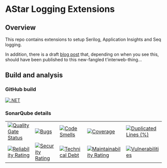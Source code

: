 # AStar Logging Extensions

## Overview

This repo contains extensions to setup Serilog, Application Insights and Seq logging.

In addition, there is a draft [blog post](../../blog-draft.md) that, depending on when you see this, should have been published to this new-fangled t'interweb-thing...

## Build and analysis

### GitHub build

[![.NET](https://github.com/astar-development/astar-dev-logging-extensions/actions/workflows/dotnet.yml/badge.svg)](https://github.com/astar-development/astar-dev-logging-extensions/actions/workflows/dotnet.yml)

### SonarQube details

|                                                                                                                                                                                                                                                      |                                                                                                                                                                                                                                                |                                                                                                                                                                                                                                           |                                                                                                                                                                                                                                                    |                                                                                                                                                                                                                                                              |
|------------------------------------------------------------------------------------------------------------------------------------------------------------------------------------------------------------------------------------------------------|------------------------------------------------------------------------------------------------------------------------------------------------------------------------------------------------------------------------------------------------|-------------------------------------------------------------------------------------------------------------------------------------------------------------------------------------------------------------------------------------------|----------------------------------------------------------------------------------------------------------------------------------------------------------------------------------------------------------------------------------------------------|--------------------------------------------------------------------------------------------------------------------------------------------------------------------------------------------------------------------------------------------------------------|
| [![Quality Gate Status](https://sonarcloud.io/api/project_badges/measure?project=astar-development_astar-dev-logging-extensions&metric=alert_status)](https://sonarcloud.io/summary/new_code?id=astar-development_astar-dev-logging-extensions)      | [![Bugs](https://sonarcloud.io/api/project_badges/measure?project=astar-development_astar-dev-logging-extensions&metric=bugs)](https://sonarcloud.io/summary/new_code?id=astar-development_astar-dev-logging-extensions)                       | [![Code Smells](https://sonarcloud.io/api/project_badges/measure?project=astar-development_astar-dev-logging-extensions&metric=code_smells)](https://sonarcloud.io/summary/new_code?id=astar-development_astar-dev-logging-extensions)    | [![Coverage](https://sonarcloud.io/api/project_badges/measure?project=astar-development_astar-dev-logging-extensions&metric=coverage)](https://sonarcloud.io/summary/new_code?id=astar-development_astar-dev-logging-extensions)                   | [![Duplicated Lines (%)](https://sonarcloud.io/api/project_badges/measure?project=astar-development_astar-dev-logging-extensions&metric=duplicated_lines_density)](https://sonarcloud.io/summary/new_code?id=astar-development_astar-dev-logging-extensions) |
| [![Reliability Rating](https://sonarcloud.io/api/project_badges/measure?project=astar-development_astar-dev-logging-extensions&metric=reliability_rating)](https://sonarcloud.io/summary/new_code?id=astar-development_astar-dev-logging-extensions) | [![Security Rating](https://sonarcloud.io/api/project_badges/measure?project=astar-development_astar-dev-logging-extensions&metric=security_rating)](https://sonarcloud.io/summary/new_code?id=astar-development_astar-dev-logging-extensions) | [![Technical Debt](https://sonarcloud.io/api/project_badges/measure?project=astar-development_astar-dev-logging-extensions&metric=sqale_index)](https://sonarcloud.io/summary/new_code?id=astar-development_astar-dev-logging-extensions) | [![Maintainability Rating](https://sonarcloud.io/api/project_badges/measure?project=astar-development_astar-dev-logging-extensions&metric=sqale_rating)](https://sonarcloud.io/summary/new_code?id=astar-development_astar-dev-logging-extensions) | [![Vulnerabilities](https://sonarcloud.io/api/project_badges/measure?project=astar-development_astar-dev-logging-extensions&metric=vulnerabilities)](https://sonarcloud.io/summary/new_code?id=astar-development_astar-dev-logging-extensions)               |
